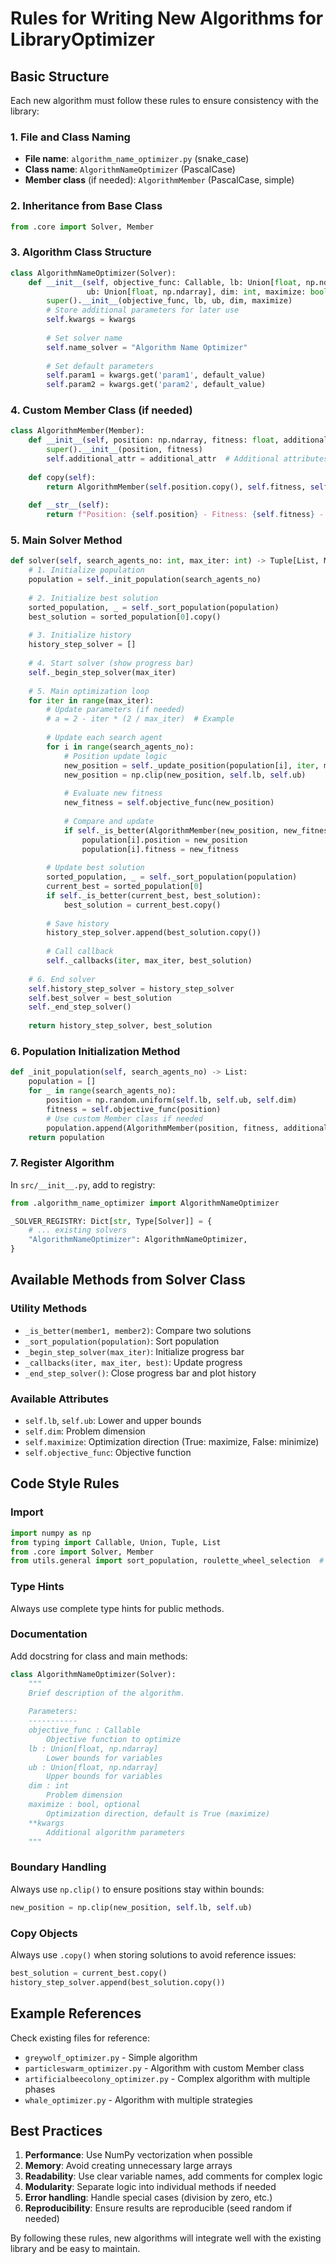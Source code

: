 # Rules for Writing New Algorithms for LibraryOptimizer

## Basic Structure

Each new algorithm must follow these rules to ensure consistency with the library:

### 1. File and Class Naming
- **File name**: `algorithm_name_optimizer.py` (snake_case)
- **Class name**: `AlgorithmNameOptimizer` (PascalCase)
- **Member class** (if needed): `AlgorithmMember` (PascalCase, simple)

### 2. Inheritance from Base Class
```python
from .core import Solver, Member
```

### 3. Algorithm Class Structure
```python
class AlgorithmNameOptimizer(Solver):
    def __init__(self, objective_func: Callable, lb: Union[float, np.ndarray], 
                 ub: Union[float, np.ndarray], dim: int, maximize: bool = True, **kwargs):
        super().__init__(objective_func, lb, ub, dim, maximize)
        # Store additional parameters for later use
        self.kwargs = kwargs
        
        # Set solver name
        self.name_solver = "Algorithm Name Optimizer"
        
        # Set default parameters
        self.param1 = kwargs.get('param1', default_value)
        self.param2 = kwargs.get('param2', default_value)
```

### 4. Custom Member Class (if needed)
```python
class AlgorithmMember(Member):
    def __init__(self, position: np.ndarray, fitness: float, additional_attr=None):
        super().__init__(position, fitness)
        self.additional_attr = additional_attr  # Additional attributes
    
    def copy(self):
        return AlgorithmMember(self.position.copy(), self.fitness, self.additional_attr)
    
    def __str__(self):
        return f"Position: {self.position} - Fitness: {self.fitness} - Additional: {self.additional_attr}"
```

### 5. Main Solver Method
```python
def solver(self, search_agents_no: int, max_iter: int) -> Tuple[List, Member]:
    # 1. Initialize population
    population = self._init_population(search_agents_no)
    
    # 2. Initialize best solution
    sorted_population, _ = self._sort_population(population)
    best_solution = sorted_population[0].copy()
    
    # 3. Initialize history
    history_step_solver = []
    
    # 4. Start solver (show progress bar)
    self._begin_step_solver(max_iter)
    
    # 5. Main optimization loop
    for iter in range(max_iter):
        # Update parameters (if needed)
        # a = 2 - iter * (2 / max_iter)  # Example
        
        # Update each search agent
        for i in range(search_agents_no):
            # Position update logic
            new_position = self._update_position(population[i], iter, max_iter)
            new_position = np.clip(new_position, self.lb, self.ub)
            
            # Evaluate new fitness
            new_fitness = self.objective_func(new_position)
            
            # Compare and update
            if self._is_better(AlgorithmMember(new_position, new_fitness), population[i]):
                population[i].position = new_position
                population[i].fitness = new_fitness
        
        # Update best solution
        sorted_population, _ = self._sort_population(population)
        current_best = sorted_population[0]
        if self._is_better(current_best, best_solution):
            best_solution = current_best.copy()
        
        # Save history
        history_step_solver.append(best_solution.copy())
        
        # Call callback
        self._callbacks(iter, max_iter, best_solution)
    
    # 6. End solver
    self.history_step_solver = history_step_solver
    self.best_solver = best_solution
    self._end_step_solver()
    
    return history_step_solver, best_solution
```

### 6. Population Initialization Method
```python
def _init_population(self, search_agents_no) -> List:
    population = []
    for _ in range(search_agents_no):
        position = np.random.uniform(self.lb, self.ub, self.dim)
        fitness = self.objective_func(position)
        # Use custom Member class if needed
        population.append(AlgorithmMember(position, fitness, additional_attr=value))
    return population
```

### 7. Register Algorithm
In `src/__init__.py`, add to registry:
```python
from .algorithm_name_optimizer import AlgorithmNameOptimizer

_SOLVER_REGISTRY: Dict[str, Type[Solver]] = {
    # ... existing solvers
    "AlgorithmNameOptimizer": AlgorithmNameOptimizer,
}
```

## Available Methods from Solver Class

### Utility Methods
- `_is_better(member1, member2)`: Compare two solutions
- `_sort_population(population)`: Sort population
- `_begin_step_solver(max_iter)`: Initialize progress bar
- `_callbacks(iter, max_iter, best)`: Update progress
- `_end_step_solver()`: Close progress bar and plot history

### Available Attributes
- `self.lb`, `self.ub`: Lower and upper bounds
- `self.dim`: Problem dimension
- `self.maximize`: Optimization direction (True: maximize, False: minimize)
- `self.objective_func`: Objective function

## Code Style Rules

### Import
```python
import numpy as np
from typing import Callable, Union, Tuple, List
from .core import Solver, Member
from utils.general import sort_population, roulette_wheel_selection  # If needed
```

### Type Hints
Always use complete type hints for public methods.

### Documentation
Add docstring for class and main methods:
```python
class AlgorithmNameOptimizer(Solver):
    """
    Brief description of the algorithm.
    
    Parameters:
    -----------
    objective_func : Callable
        Objective function to optimize
    lb : Union[float, np.ndarray]
        Lower bounds for variables
    ub : Union[float, np.ndarray]
        Upper bounds for variables  
    dim : int
        Problem dimension
    maximize : bool, optional
        Optimization direction, default is True (maximize)
    **kwargs
        Additional algorithm parameters
    """
```

### Boundary Handling
Always use `np.clip()` to ensure positions stay within bounds:
```python
new_position = np.clip(new_position, self.lb, self.ub)
```

### Copy Objects
Always use `.copy()` when storing solutions to avoid reference issues:
```python
best_solution = current_best.copy()
history_step_solver.append(best_solution.copy())
```

## Example References

Check existing files for reference:
- `greywolf_optimizer.py` - Simple algorithm
- `particleswarm_optimizer.py` - Algorithm with custom Member class
- `artificialbeecolony_optimizer.py` - Complex algorithm with multiple phases
- `whale_optimizer.py` - Algorithm with multiple strategies

## Best Practices

1. **Performance**: Use NumPy vectorization when possible
2. **Memory**: Avoid creating unnecessary large arrays
3. **Readability**: Use clear variable names, add comments for complex logic
4. **Modularity**: Separate logic into individual methods if needed
5. **Error handling**: Handle special cases (division by zero, etc.)
6. **Reproducibility**: Ensure results are reproducible (seed random if needed)

By following these rules, new algorithms will integrate well with the existing library and be easy to maintain.
